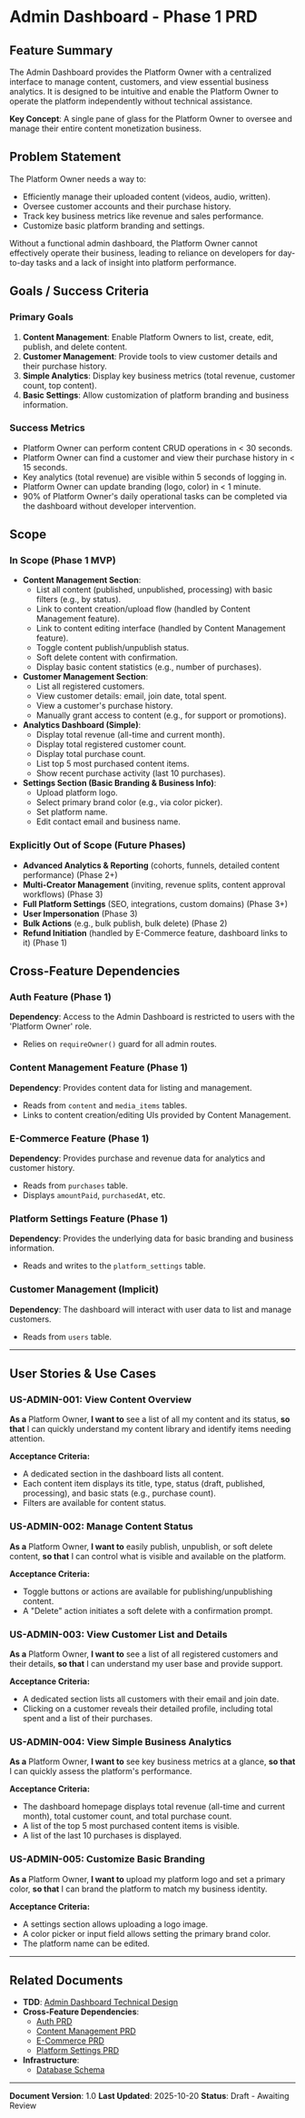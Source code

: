 # Admin Dashboard - Phase 1 PRD

## Feature Summary

The Admin Dashboard provides the Platform Owner with a centralized interface to manage content, customers, and view essential business analytics. It is designed to be intuitive and enable the Platform Owner to operate the platform independently without technical assistance.

**Key Concept**: A single pane of glass for the Platform Owner to oversee and manage their entire content monetization business.

## Problem Statement

The Platform Owner needs a way to:
- Efficiently manage their uploaded content (videos, audio, written).
- Oversee customer accounts and their purchase history.
- Track key business metrics like revenue and sales performance.
- Customize basic platform branding and settings.

Without a functional admin dashboard, the Platform Owner cannot effectively operate their business, leading to reliance on developers for day-to-day tasks and a lack of insight into platform performance.

## Goals / Success Criteria

### Primary Goals
1.  **Content Management**: Enable Platform Owners to list, create, edit, publish, and delete content.
2.  **Customer Management**: Provide tools to view customer details and their purchase history.
3.  **Simple Analytics**: Display key business metrics (total revenue, customer count, top content).
4.  **Basic Settings**: Allow customization of platform branding and business information.

### Success Metrics
- Platform Owner can perform content CRUD operations in < 30 seconds.
- Platform Owner can find a customer and view their purchase history in < 15 seconds.
- Key analytics (total revenue) are visible within 5 seconds of logging in.
- Platform Owner can update branding (logo, color) in < 1 minute.
- 90% of Platform Owner's daily operational tasks can be completed via the dashboard without developer intervention.

## Scope

### In Scope (Phase 1 MVP)
- **Content Management Section**:
  - List all content (published, unpublished, processing) with basic filters (e.g., by status).
  - Link to content creation/upload flow (handled by Content Management feature).
  - Link to content editing interface (handled by Content Management feature).
  - Toggle content publish/unpublish status.
  - Soft delete content with confirmation.
  - Display basic content statistics (e.g., number of purchases).
- **Customer Management Section**:
  - List all registered customers.
  - View customer details: email, join date, total spent.
  - View a customer's purchase history.
  - Manually grant access to content (e.g., for support or promotions).
- **Analytics Dashboard (Simple)**:
  - Display total revenue (all-time and current month).
  - Display total registered customer count.
  - Display total purchase count.
  - List top 5 most purchased content items.
  - Show recent purchase activity (last 10 purchases).
- **Settings Section (Basic Branding & Business Info)**:
  - Upload platform logo.
  - Select primary brand color (e.g., via color picker).
  - Set platform name.
  - Edit contact email and business name.

### Explicitly Out of Scope (Future Phases)
- **Advanced Analytics & Reporting** (cohorts, funnels, detailed content performance) (Phase 2+)
- **Multi-Creator Management** (inviting, revenue splits, content approval workflows) (Phase 3)
- **Full Platform Settings** (SEO, integrations, custom domains) (Phase 3+)
- **User Impersonation** (Phase 3)
- **Bulk Actions** (e.g., bulk publish, bulk delete) (Phase 2)
- **Refund Initiation** (handled by E-Commerce feature, dashboard links to it) (Phase 1)

## Cross-Feature Dependencies

### Auth Feature (Phase 1)
**Dependency**: Access to the Admin Dashboard is restricted to users with the 'Platform Owner' role.
- Relies on `requireOwner()` guard for all admin routes.

### Content Management Feature (Phase 1)
**Dependency**: Provides content data for listing and management.
- Reads from `content` and `media_items` tables.
- Links to content creation/editing UIs provided by Content Management.

### E-Commerce Feature (Phase 1)
**Dependency**: Provides purchase and revenue data for analytics and customer history.
- Reads from `purchases` table.
- Displays `amountPaid`, `purchasedAt`, etc.

### Platform Settings Feature (Phase 1)
**Dependency**: Provides the underlying data for basic branding and business information.
- Reads and writes to the `platform_settings` table.

### Customer Management (Implicit)
**Dependency**: The dashboard will interact with user data to list and manage customers.
- Reads from `users` table.

---

## User Stories & Use Cases

### US-ADMIN-001: View Content Overview
**As a** Platform Owner,
**I want to** see a list of all my content and its status,
**so that** I can quickly understand my content library and identify items needing attention.

**Acceptance Criteria:**
- A dedicated section in the dashboard lists all content.
- Each content item displays its title, type, status (draft, published, processing), and basic stats (e.g., purchase count).
- Filters are available for content status.

### US-ADMIN-002: Manage Content Status
**As a** Platform Owner,
**I want to** easily publish, unpublish, or soft delete content,
**so that** I can control what is visible and available on the platform.

**Acceptance Criteria:**
- Toggle buttons or actions are available for publishing/unpublishing content.
- A "Delete" action initiates a soft delete with a confirmation prompt.

### US-ADMIN-003: View Customer List and Details
**As a** Platform Owner,
**I want to** see a list of all registered customers and their details,
**so that** I can understand my user base and provide support.

**Acceptance Criteria:**
- A dedicated section lists all customers with their email and join date.
- Clicking on a customer reveals their detailed profile, including total spent and a list of their purchases.

### US-ADMIN-004: View Simple Business Analytics
**As a** Platform Owner,
**I want to** see key business metrics at a glance,
**so that** I can quickly assess the platform's performance.

**Acceptance Criteria:**
- The dashboard homepage displays total revenue (all-time and current month), total customer count, and total purchase count.
- A list of the top 5 most purchased content items is visible.
- A list of the last 10 purchases is displayed.

### US-ADMIN-005: Customize Basic Branding
**As a** Platform Owner,
**I want to** upload my platform logo and set a primary color,
**so that** I can brand the platform to match my business identity.

**Acceptance Criteria:**
- A settings section allows uploading a logo image.
- A color picker or input field allows setting the primary brand color.
- The platform name can be edited.

---

## Related Documents

- **TDD**: [Admin Dashboard Technical Design](./ttd-dphase-1.md)
- **Cross-Feature Dependencies**:
  - [Auth PRD](../auth/pdr-phase-1.md)
  - [Content Management PRD](../content-management/pdr-phase-1.md)
  - [E-Commerce PRD](../e-commerce/pdr-phase-1.md)
  - [Platform Settings PRD](../platform-settings/pdr-phase-1.md)
- **Infrastructure**:
  - [Database Schema](../../infrastructure/DatabaseSchema.md)

---

**Document Version**: 1.0
**Last Updated**: 2025-10-20
**Status**: Draft - Awaiting Review
